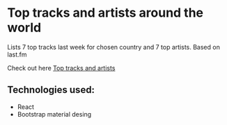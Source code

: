 # Top tracks and artists around the world

Lists 7 top tracks last week for chosen country and 7 top artists. Based on last.fm

Check out here [Top tracks and artists](https://tombohub.github.io/top-tracks/)

## Technologies used:

- React
- Bootstrap material desing
